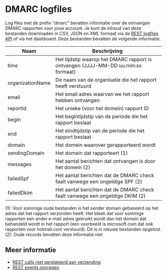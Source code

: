 # DMARC logfiles

Log files met de prefix "dmarc" bevatten informatie over de ontvangen DMARC
rapporten voor jouw account. Je kunt de inhoud van deze bestanden downloaden
in CSV, JSON en XML formaat via de [REST logfiles API](rest-logfiles) of
via het dashboard. Deze bestanden bevatten de volgende informatie: 

| Naam               | Beschrijving                                                                     |
| ------------------ | ---------------------------------------------------------------------------------|
| time               | Het tijdstip waarop het DMARC rapport is ontvangen (JJJJ-MM-DD uu:mm:ss formaat) |
| organizationName   | De naam van de organisatie die het rapport heeft verstuurd                       |
| email              | Het email adres waarvan we het rapport hebben ontvangen                          |
| reportId           | Het unieke (voor het domein) rapport ID                                          |
| begin              | Het begintijdstip van de periode die het rapport beslaat                         |
| end                | Het eindtijdstip van de periode die het rapport beslaat                          |
| domain             | Het domein waarover gerapporteerd wordt                                          |
| sendingDomain      | Het domein dat rapporteert (1)                                                   |
| messages           | Het aantal berichten dat ontvangen is door het domein (2)                        |
| failedSpf          | Het aantal berichten dat de DMARC check faalt vanwege een ongeldige SPF (2)      |
| failedDkim         | Het aantal berichten dat de DMARC check faalt vanwege een ongeldige DKIM (2)     |

(1): Voor sommige oude bestanden is het sender domain gebaseerd op het
adres dat het rapport verzonden heeft. Het bleek dat voor sommige rapporten
een ander e-mail adres gebruikt wordt dan het domein dat behandeld wordt
in het rapport (een voorbeeld is microsoft.com dat ook rapporten voor hotmail.com
verstuurd). Dit is in nieuwe bestanden opgelost.
(2): Oude records bevatten deze informatie niet

## Meer informatie

* [REST calls niet gerelateerd aan verzending](./rest-other-calls)
* [REST events opvragen](./rest-events)
